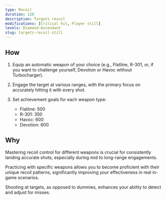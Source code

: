 ```yaml
---
type: Recoil
duration: 120
description: Targets recoil
modifications: [Critical hit, Player still]
levels: Diamond-Ascendant
slug: targets-recoil-still
---
```


## How

1. Equip an automatic weapon of your choice (e.g., Flatline, R-301, or, if you want to challenge yourself, Devotion or Havoc without Turbocharger).

2. Engage the target at various ranges, with the primary focus on accurately hitting it with every shot.

3. Set achievement goals for each weapon type:
   - Flatline: 500
   - R-301: 350
   - Havoc: 600
   - Devotion: 600

## Why

Mastering recoil control for different weapons is crucial for consistently landing accurate shots, especially during mid to long-range engagements.

Practicing with specific weapons allows you to become proficient with their unique recoil patterns, significantly improving your effectiveness in real in-game scenarios.

Shooting at targets, as opposed to dummies, enhances your ability to detect and adjust for misses.
